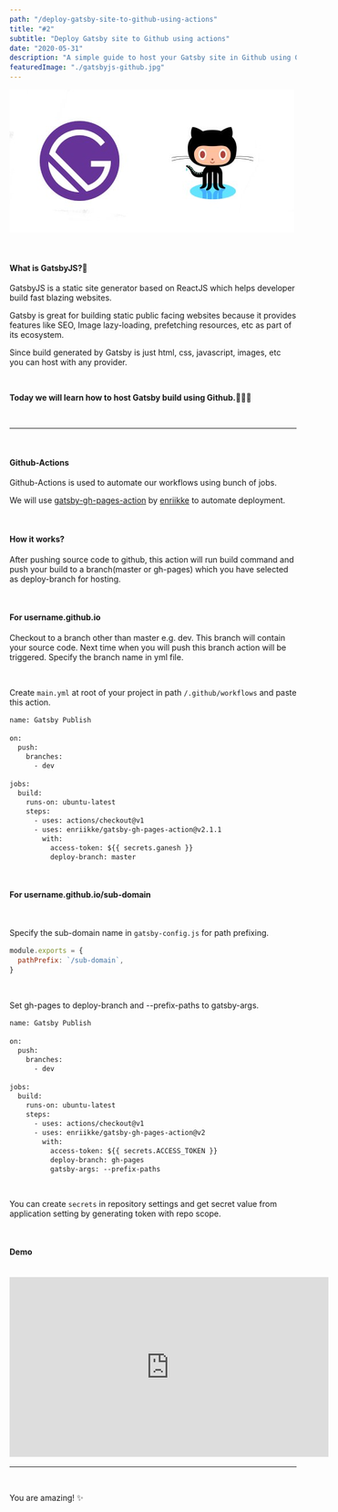 ```yaml
---
path: "/deploy-gatsby-site-to-github-using-actions"
title: "#2"
subtitle: "Deploy Gatsby site to Github using actions"
date: "2020-05-31"
description: "A simple guide to host your Gatsby site in Github using Github-actions"
featuredImage: "./gatsbyjs-github.jpg"
---
```


![Chrome Devtools](./gatsbyjs-github.jpg)

<br/>

#### What is GatsbyJS?🤔

GatsbyJS is a static site generator based on ReactJS which helps developer build fast blazing websites.

Gatsby is great for building static public facing websites because it provides features like SEO, Image lazy-loading, prefetching resources, etc as part of its ecosystem.

Since build generated by Gatsby is just html, css, javascript, images, etc you can host with any provider.

<br/>

**Today we will learn how to host Gatsby build using Github.👨🏻‍💻**

<br/>

<hr/>

<br/>

#### Github-Actions

Github-Actions is used to automate our workflows using bunch of jobs.

We will use [gatsby-gh-pages-action](https://github.com/marketplace/actions/gatsby-publish) by [enriikke](https://github.com/enriikke) to automate deployment.

<br/>

#### How it works?

After pushing source code to github, this action will run build command and push your build to a branch(master or gh-pages) which you have selected as deploy-branch for hosting.

<br/>

#### For username.github.io

Checkout to a branch other than master e.g. dev. This branch will contain your source code. Next time when you will push this branch action will be triggered. Specify the branch name in yml file.

<br/>

Create `main.yml` at root of your project in path `/.github/workflows` and paste this action.

```yml{numberLines: false}
name: Gatsby Publish

on:
  push:
    branches:
      - dev

jobs:
  build:
    runs-on: ubuntu-latest
    steps:
      - uses: actions/checkout@v1
      - uses: enriikke/gatsby-gh-pages-action@v2.1.1
        with:
          access-token: ${{ secrets.ganesh }}
          deploy-branch: master
```

<br/>

#### For username.github.io/sub-domain

<br/>

Specify the sub-domain name in `gatsby-config.js` for path prefixing.

```js
module.exports = {
  pathPrefix: `/sub-domain`,
}
```

<br/>

Set gh-pages to deploy-branch and --prefix-paths to gatsby-args.

```yml{numberLines: false}
name: Gatsby Publish

on:
  push:
    branches:
      - dev

jobs:
  build:
    runs-on: ubuntu-latest
    steps:
      - uses: actions/checkout@v1
      - uses: enriikke/gatsby-gh-pages-action@v2
        with:
          access-token: ${{ secrets.ACCESS_TOKEN }}
          deploy-branch: gh-pages
          gatsby-args: --prefix-paths
```

<br/>

You can create `secrets` in repository settings and get secret value from application setting by generating token with repo scope.

<br/>

#### Demo

<br/>

<iframe width="560" height="315" src="https://www.youtube.com/embed/JIMord7-G10" frameborder="0" allow="accelerometer; autoplay; encrypted-media; gyroscope; picture-in-picture" allowfullscreen></iframe>

<br/>

<hr/>

<br/>

You are amazing! ✨
